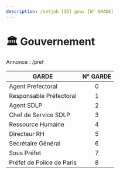 ```yaml
---
description: /setjob [ID] gouv [N° GRADE]
---
```


# 🏛️ Gouvernement

Annonce : /pref

| GARDE                     | N° GARDE |
| ------------------------- | :------: |
| Agent Préfectoral         |     0    |
| Responsable Préfectoral   |     1    |
| Agent SDLP                |     2    |
| Chef de Service SDLP      |     3    |
| Ressource Humaine         |     4    |
| Directeur RH              |     5    |
| Secrétaire Général        |     6    |
| Sous Préfet               |     7    |
| Préfet de Police de Paris |     8    |
